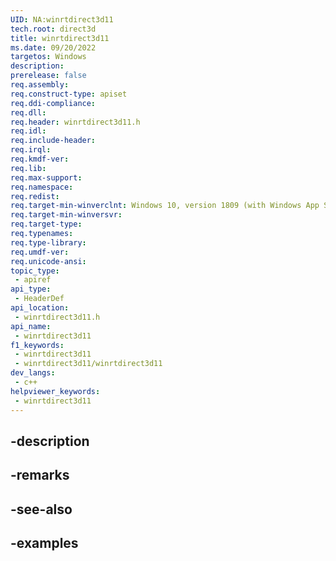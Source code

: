 ```yaml
---
UID: NA:winrtdirect3d11
tech.root: direct3d
title: winrtdirect3d11
ms.date: 09/20/2022
targetos: Windows
description: 
prerelease: false
req.assembly: 
req.construct-type: apiset
req.ddi-compliance: 
req.dll: 
req.header: winrtdirect3d11.h
req.idl: 
req.include-header: 
req.irql: 
req.kmdf-ver: 
req.lib: 
req.max-support: 
req.namespace: 
req.redist: 
req.target-min-winverclnt: Windows 10, version 1809 (with Windows App SDK 1.0 Preview 1 or later)
req.target-min-winversvr: 
req.target-type: 
req.typenames: 
req.type-library: 
req.umdf-ver: 
req.unicode-ansi: 
topic_type:
 - apiref
api_type:
 - HeaderDef
api_location:
 - winrtdirect3d11.h
api_name:
 - winrtdirect3d11
f1_keywords:
 - winrtdirect3d11
 - winrtdirect3d11/winrtdirect3d11
dev_langs:
 - c++
helpviewer_keywords:
 - winrtdirect3d11
---
```


## -description

## -remarks

## -see-also

## -examples

